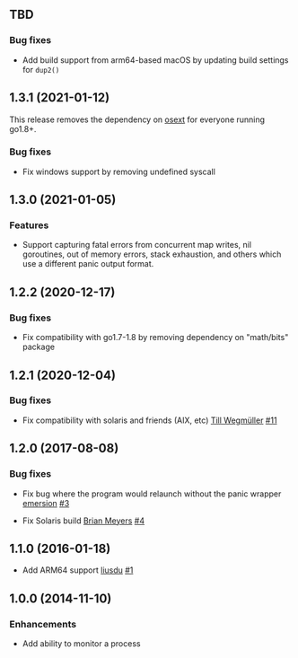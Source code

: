 ## TBD

### Bug fixes

* Add build support from arm64-based macOS by updating build settings for
  `dup2()`

## 1.3.1 (2021-01-12)

This release removes the dependency on [osext](https://github.com/kardianos/osext)
for everyone running go1.8+.

### Bug fixes

* Fix windows support by removing undefined syscall

## 1.3.0 (2021-01-05)

### Features

* Support capturing fatal errors from concurrent map writes, nil goroutines,
  out of memory errors, stack exhaustion, and others which use a different panic
  output format.

## 1.2.2 (2020-12-17)

### Bug fixes

* Fix compatibility with go1.7-1.8 by removing dependency on "math/bits" package

## 1.2.1 (2020-12-04)

### Bug fixes

* Fix compatibility with solaris and friends (AIX, etc)
  [Till Wegmüller](https://github.com/Toasterson)
  [#11](https://github.com/bugsnag/panicwrap/pull/11)

## 1.2.0 (2017-08-08)

### Bug fixes

* Fix bug where the program would relaunch without the panic wrapper
  [emersion](https://github.com/emersion)
  [#3](https://github.com/bugsnag/panicwrap/pull/3)

* Fix Solaris build
  [Brian Meyers](https://github.com/bmeyers22)
  [#4](https://github.com/bugsnag/panicwrap/pull/4)

## 1.1.0 (2016-01-18)

* Add ARM64 support
  [liusdu](https://github.com/liusdu)
  [#1](https://github.com/bugsnag/panicwrap/pull/1)

## 1.0.0 (2014-11-10)

### Enhancements

* Add ability to monitor a process
